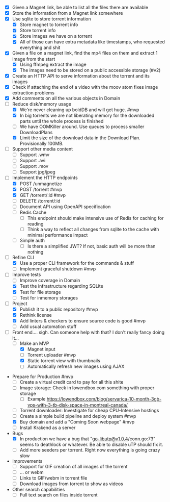 - [x] Given a Magnet link, be able to list all the files there are available
- [x] Store the information from a Magnet link somewhere
- [x] Use sqlite to store torrent information
    - [x] Store magnet to torrent info
    - [x] Store torrent info
    - [x] Store images we have on a torrent
    - [x] All of those can have extra metadata like timestamps, who requested everything and shit
- [x] Given a file on a magnet link, find the mp4 files on them and extract 1 image from the start
    - [x] Using ffmpeg extract the image
    - [x] The images need to be stored on a public accessible storage (#v2)
- [x] Create an HTTP API to serve information about the torrent and its images
- [x] Check if attaching the end of a video with the moov atom fixes image extraction problems
- [x] Add comments on all the various objects in Domain
- [ ] Reduce disk/memory usage
    - [x] We're never cleaning up boldDB and will get huge. #mvp
    - [x] In big torrents we are not liberating memory for the downloaded parts until the whole process is finished
    - [ ] We have OOMKiller around. Use queues to process smaller DownloadPlans
    - [x] Limit the size of the download data in the Download Plan. Provisionally 100MB.
- [ ] Support other media content
    - [ ] Support .wmv
    - [ ] Support .avi
    - [ ] Support .mov
    - [ ] Support jpg/jpeg
- [ ] Implement the HTTP endpoints
    - [x] POST /unmagnetize
    - [x] POST /torrent #mvp
    - [x] GET /torrent/:id #mvp
    - [ ] DELETE /torrent/:id
    - [ ] Document API using OpenAPI specification
    - [ ] Redis Cache
        - [ ] This endpoint should make intensive use of Redis for caching for reading
        - [ ] Think a way to reflect all changes from sqlite to the cache with minimal performance impact
    - [ ] Simple auth
        - [ ] Is there a simplified JWT? If not, basic auth will be more than nothing
- [ ] Refine CLI
    - [x] Use a proper CLI framework for the commands & stuff
    - [ ] Implement graceful shutdown #mvp
- [ ] Improve tests
    - [ ] Improve coverage in Domain
    - [x] Test the infrastructure regarding SQLite
    - [x] Test for file storage
    - [ ] Test for inmemory storages
- [ ] Project
    - [x] Publish it to a public repository #mvp
    - [x] Rethink license
    - [x] Add linters & checkers to ensure source code is good #mvp
    - [ ] Add usual automation stuff
- [ ] Front end.... sigh. Can someone help with that? I don't really fancy doing it...
    - [ ] Make an MVP
        - [x] Magnet input
        - [ ] Torrent uploader #mvp
        - [x] Static torrent view with thumbnails
        - [ ] Automatically refresh new images using AJAX
- Prepare for Production #mvp
    - [ ] Create a virtual credit card to pay for all this shite
    - [ ] Image storage: Check in lowendbox.com something with proper storage
        - [ ] Example https://lowendbox.com/blog/servarica-10-month-3gb-vps-with-3-tb-disk-space-in-montreal-canada/
    - [ ] Torrent downloader: Investigate for cheap CPU-Intensive hostings
    - [ ] Create a simple build pipeline and deploy system #mvp
    - [x] Buy domain and add a "Coming Soon webpage" #mvp
    - [ ] Install Krakend as a server
- Bugs
    - [x] In production we have a bug that "go-libutp@v1.0.4/conn.go:73" seems to deathlock or whatever. Be able to
      disable uTP should fix it.
    - [ ] Add more seeders per torrent. Right now everything is going crazy slow
- Improvements
    - [ ] Support for GIF creation of all images of the torrent
    - [ ] ... or webm
    - [ ] Links to GIF/webm in torrent file
    - [ ] Download images from torrent to show as videos
- Other search capabilities
    - [ ] Full text search on files inside torrent